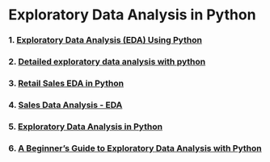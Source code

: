 # Exploratory Data Analysis in Python

### 1. [Exploratory Data Analysis (EDA) Using Python](https://medium.com/@teppan_noodle/exploratory-data-analysis-eda-using-python-f85938cb1810)

### 2. [Detailed exploratory data analysis with python](https://www.kaggle.com/code/ekami66/detailed-exploratory-data-analysis-with-python)

### 3. [Retail Sales EDA in Python](https://github.com/Wilfrida-Were/Retail-Sales-EDA-in-Python)

### 4. [Sales Data Analysis - EDA](https://github.com/chirantan-sym/Sales-Data-Analysis-EDA-py)

### 5. [Exploratory Data Analysis in Python](https://www.geeksforgeeks.org/exploratory-data-analysis-in-python/)

### 6. [A Beginner’s Guide to Exploratory Data Analysis with Python](https://deepnote.com/app/code-along-tutorials/A-Beginners-Guide-to-Exploratory-Data-Analysis-with-Python-f536530d-7195-4f68-ab5b-5dca4a4c3579?utm_content=f536530d-7195-4f68-ab5b-5dca4a4c3579)